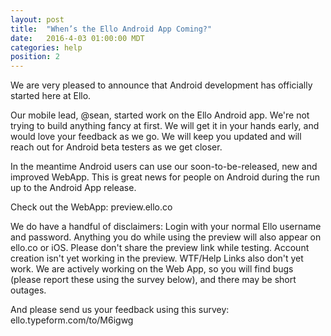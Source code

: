 ```yaml
---
layout: post
title:  "When’s the Ello Android App Coming?"
date:   2016-4-03 01:00:00 MDT
categories: help
position: 2
---
```


We are very pleased to announce that Android development has officially started here at Ello. 

Our mobile lead, @sean, started work on the Ello Android app. We're not trying to build anything fancy at first. We will get it in your hands early, and would love your feedback as we go. We will keep you updated and will reach out for Android beta testers as we get closer.

In the meantime Android users can use our soon-to-be-released, new and improved WebApp. This is great news for people on Android during the run up to the Android App release.

Check out the WebApp: preview.ello.co

We do have a handful of disclaimers:
Login with your normal Ello username and password. Anything you do while using the preview will also appear on ello.co or iOS.
Please don't share the preview link while testing.
Account creation isn't yet working in the preview.
WTF/Help Links also don't yet work.
We are actively working on the Web App, so you will find bugs (please report these using the survey below), and there may be short outages.

And please send us your feedback using this survey: ello.typeform.com/to/M6igwg
